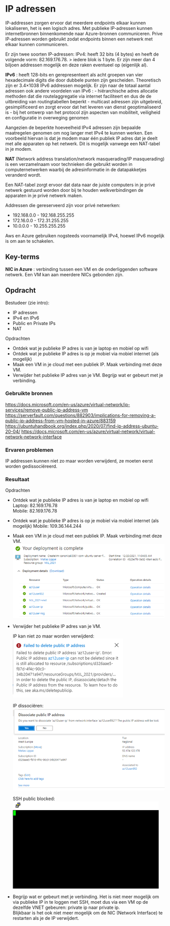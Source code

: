 # IP adressen
IP-addressen zorgen ervoor dat meerdere endpoints elkaar kunnen lokaliseren, het is een logisch adres.
Met publieke IP-adressen kunnen internetbronnen binnenkomende naar Azure-bronnen communiceren. Prive IP-adressen worden gebruikt zodat endpoints binnen een netwerk met elkaar kunnen communiceren.

Er zijn twee soorten IP-adressen:
IPv4: heeft 32 bits (4 bytes) en heeft de volgende vorm: 82.169.176.78. > iedere blok is 1 byte. Er zijn meer dan 4 biljoen addressen mogelijk en deze raken eventueel op (eigenlijk al).

**IPv6** : heeft 128-bits en gerepresenteert als acht groepen van vier hexadecimale digits die door dubbele punten zijn gescheiden. Theoretisch zijn er 3.4×1038 IPv6 addressen mogelijk. Er zijn naar de totaal aantal adressen ook andere voordelen van IPv6 :
    -   hiërarchische adres allocatie methoden dat die routelaggregatie via internet faciliteert en dus de  de uitbreiding van routingtabellen beperkt 
    -   multicast adressen zijn uitgebreid, gesimplificeerd en zorgt ervoor dat het leveren van dienst geoptimaliseerd is
    -   bij het ontwerp van het protocol zijn aspecten van mobiliteit, veiligheid en configuratie in overweging genomen

Aangezien de beperkte hoeveelheid IPv4 adressen zijn bepaalde maatregelen genomen om nog langer met IPv4 te kunnen werken. Een voorbeeld hiervan is dat je modem maar één publiek IP adres dat je deelt met alle apparaten op het netwerk. Dit is mogelijk vanwege een NAT-tabel in je modem.

**NAT** (Network address translation/network masquerading/IP masquerading) is een verzamelnaam voor technieken die gebruikt worden in computernetwerken waarbij de adresinformatie in de datapakketjes veranderd wordt.

Een NAT-tabel zorgt ervoor dat data naar de juiste computers in je privé netwerk gestuurd worden door bij te houden welkverbindingen de apparaten in je privé netwerk maken.

Addressen die gereserveerd zijn voor privé netwerken:
-	192.168.0.0 - 192.168.255.255
-	172.16.0.0 - 172.31.255.255
-	10.0.0.0 - 10.255.255.255

Aws en Azure gebruiken nogsteeds voornamelijk IPv4, hoewel IPv6 mogelijk is om aan te schakelen.

## Key-terms
**NIC in Azure** : verbinding tussen een VM en de onderliggenden software netwerk. Een VM kan aan meerdere NICs gebonden zijn. 

## Opdracht
Bestudeer (zie intro):
-	IP adressen
-	IPv4 en IPv6
-	Public en Private IPs
-	NAT

Opdrachten
-	Ontdek wat je publieke IP adres is van je laptop en mobiel op wifi
-	Ontdek wat je publieke IP adres is op je mobiel via mobiel internet (als mogelijk)
-	Maak een VM in je cloud met een publiek IP. Maak verbinding met deze VM.
-	Verwijder het publieke IP adres van je VM. Begrijp wat er gebeurt met je verbinding.

### Gebruikte bronnen
https://docs.microsoft.com/en-us/azure/virtual-network/ip-services/remove-public-ip-address-vm  
https://serverfault.com/questions/882903/implications-for-removing-a-public-ip-address-from-vm-hosted-in-azure/883159
https://ubuntuhandbook.org/index.php/2020/07/find-ip-address-ubuntu-20-04/
https://docs.microsoft.com/en-us/azure/virtual-network/virtual-network-network-interface

### Ervaren problemen
IP addressen kunnen niet zo maar worden verwijderd, ze moeten eerst worden gedissociëreerd.  

### Resultaat

Opdrachten
-	Ontdek wat je publieke IP adres is van je laptop en mobiel op wifi
    Laptop: 82.169.176.78   
    Mobile: 82.169.176.78   
-	Ontdek wat je publieke IP adres is op je mobiel via mobiel internet (als mogelijk)
    Mobile: 109.36.144.244

-	Maak een VM in je cloud met een publiek IP. Maak verbinding met deze VM.  
![VM creation](../00_includes/az-12.0.png)

-	Verwijder het publieke IP adres van je VM.  

    IP kan niet zo maar worden verwijderd:   
    ![IP delete blokkeerd](../00_includes/az-12.1.png)  

    IP dissociëren:   
    ![IP dissociëren](../00_includes/az-12.2.png)  

    SSH public blocked:    
    ![SSH public blocked](../00_includes/az-12.3.png)  

-   Begrijp wat er gebeurt met je verbinding.
    Het is niet meer mogelijk om via publieke IP in te loggen met SSH, moet dus via een VM op de dezelfde VNET gebeuren: private ip naar private ip.  
    Blijkbaar is het ook niet meer mogelijk om de NIC (Network Interface) te restarten als je de IP verwijdert.